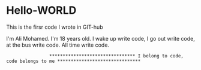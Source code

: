 # Hello-WORLD
This is the firsr code I wrote in GIT-hub

I'm Ali Mohamed. I'm 18 years old. 
I wake up write code, I go out write code, at the bus write code. All time write code.



                    ******************************** I belong to code, code belongs to me *******************************
